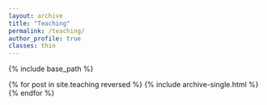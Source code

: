 ```yaml
---
layout: archive
title: "Teaching"
permalink: /teaching/
author_profile: true
classes: thin
---
```


{% include base_path %}

{% for post in site.teaching reversed %}
  {% include archive-single.html %}
{% endfor %}
